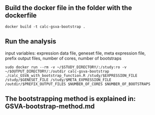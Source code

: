 ## Build the docker file in the folder with the dockerfile
``` docker build -t calc-gsva-bootstrap . ```

## Run the analysis
input variables: expression data file, geneset file, meta expression file, prefix output files, number of cores, number of bootstraps

``` sudo docker run --rm -v ~/$STUDY_DIRECTORY/:/study:ro -v ~/$OUTPUT_DIRECTORY/:/outdir calc-gsva-bootstrap ./calc_GSVA_with_bootstrap_function.R /study/$EXPRESSION_FILE /study/$GENESET_FILE /study/$META_EXPRESSION_FILE /outdir/$PREFIX_OUTPUT_FILES $NUMBER_OF_CORES $NUMBER_OF_BOOTSTRAPS ```

## The bootstrapping method is explained in: GSVA-bootstrap-method.md
